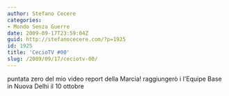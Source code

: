 ```yaml
---
author: Stefano Cecere
categories:
- Mondo Senza Guerre
date: 2009-09-17T23:59:04Z
guid: http://stefanocecere.com/?p=1925
id: 1925
title: 'CecioTV #00'
slug: /2009/09/17/ceciotv-00/
---
```


puntata zero del mio video report della Marcia! raggiungerò i l'Equipe Base in Nuova Delhi il 10 ottobre